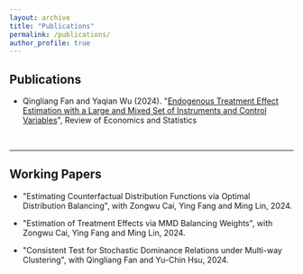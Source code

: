 ```yaml
---
layout: archive
title: "Publications"
permalink: /publications/
author_profile: true
---
```


## Publications
- Qingliang Fan and Yaqian Wu (2024). "[Endogenous Treatment Effect Estimation with a Large and Mixed Set of Instruments and Control Variables](https://papers.ssrn.com/sol3/papers.cfm?abstract_id=4146397)", Review of Economics and Statistics

  <br>


---

## Working Papers


- "Estimating Counterfactual Distribution Functions via Optimal Distribution Balancing", with Zongwu Cai, Ying Fang and Ming Lin, 2024. 

- "Estimation of Treatment Effects via MMD Balancing Weights", with Zongwu Cai, Ying Fang and Ming Lin, 2024. 

- "Consistent Test for Stochastic Dominance Relations under Multi-way Clustering", with Qingliang Fan and Yu-Chin Hsu, 2024.

